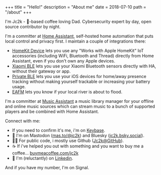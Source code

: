 +++
title = "Hello!"
description = "About me"
date = 2018-07-10
path = "/about"
+++

I'm Jc2k - 🌱-based coffee loving Dad. Cybersecurity expert by day, open source contributor by night.

I'm a committer at [Home Assistant](https://www.home-assistant.io/), self-hosted home automation that puts local control and privacy first. I maintain a couple of integrations there:

* [HomeKit Device](https://www.home-assistant.io/integrations/homekit_controller/) lets you use any "Works with Apple HomeKit" IoT accessories (including WiFi, Bluetooth and Thread) directly from Home Assistant, even if you don't own any Apple devices.
* [Xiaomi BLE](https://www.home-assistant.io/integrations/xiaomi_ble/) lets you use your Xiaomi Bluetooth sensors directly with HA, without their gateway or app.
* [Private BLE](https://www.home-assistant.io/integrations/private_ble_device/) lets you use your iOS devices for home/away presence tracking without making yourself trackable or increasing your battery usage.
* [EAFM](https://www.home-assistant.io/integrations/eafm/) lets you know if your local river is about to flood.

I'm a committer at [Music Assistant](https://music-assistant.io/) a music library manager for your offline and online music sources which can stream music to a bunch of supported players and be combined with Home Assistant.

Connect with me:

- If you need to confirm it's me, i'm on [Keybase](https://keybase.io/jc2k).
- 💬 I'm on Mastodon ([mas.to/@jc2k](https://mas.to/@jc2k)) and Bluesky ([jc2k.bsky.social](https://bsky.app/profile/jc2k.bsky.social)).
- 👨‍💻 For public code, i mostly use Github ([Jc2k@GitHub](https://github.com/Jc2k)).
- ☕ If i've helped you out with something and you want to buy me a coffee... [buymeacoffee.com/jc2k](https://buymeacoffee.com/jc2k)
- 🏢 I'm (reluctantly) on [Linkedin](https://uk.linkedin.com/in/johnmichaelcarr).

And if you have my number, I'm on Signal.